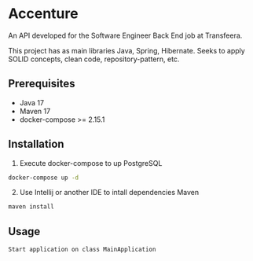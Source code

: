 # Accenture

An API developed for the Software Engineer Back End job at Transfeera.

This project has as main libraries Java, Spring, Hibernate. Seeks to apply SOLID concepts, clean code, repository-pattern, etc.

## Prerequisites

- Java 17
- Maven 17
- docker-compose >= 2.15.1

## Installation

1. Execute docker-compose to up PostgreSQL
```bash
docker-compose up -d
```

2. Use Intellij or another IDE to intall dependencies Maven
```bash
maven install
```

## Usage

```bash
Start application on class MainApplication
```
